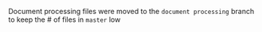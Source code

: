 Document processing files were moved to the `document processing` branch to keep the # of files in `master` low